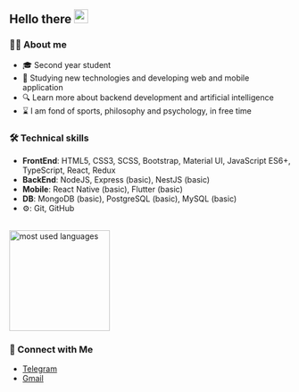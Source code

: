 ## Hello there <img src="https://raw.githubusercontent.com/iampavangandhi/iampavangandhi/master/gifs/Hi.gif" width="25px">

### 👨‍💻 About me

* 🎓 Second year student
* 🧐 Studying new technologies and developing web and mobile application
* 🔍 Learn more about backend development and artificial intelligence
* ⌛ I am fond of sports, philosophy and psychology, in free time

### 🛠 Technical skills

- **FrontEnd**: HTML5, CSS3, SCSS, Bootstrap, Material UI, JavaScript ES6+, TypeScript, React, Redux
- **BackEnd**: NodeJS, Express (basic), NestJS (basic)
- **Mobile**: React Native (basic), Flutter (basic)
- **DB**: MongoDB (basic), PostgreSQL (basic), MySQL (basic)
- ⚙: Git, GitHub

<br/>

<a href="https://github.com/bndroll">
  <img height="180em" src="https://github-readme-stats.vercel.app/api/top-langs/?username=bndroll&langs_count=10&theme=tokyonight&layout=compact"  alt="most used languages"/>
</a>

### 🤝 Connect with Me

* <a href="https://t.me/bounderoll">Telegram</a>
* <a href="mailtro:bounderoll.23@gmail.com">Gmail</a>
